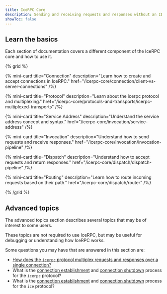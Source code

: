 ```yaml
---
title: IceRPC Core
description: Sending and receiving requests and responses without an IDL
showToc: false
---
```


## Learn the basics

Each section of documentation covers a different component of the IceRPC core and how to use it.

{% grid %}

{% mini-card
   title="Connection"
   description="Learn how to create and accept connections in IceRPC."
   href="/icerpc-core/connection/client-vs-server-connections" /%}

{% mini-card
   title="Protocol"
   description="Learn about the icerpc protocol and multiplexing."
   href="/icerpc-core/protocols-and-transports/icerpc-multiplexed-transports" /%}

{% mini-card
   title="Service Address"
   description="Understand the service address concept and syntax."
   href="/icerpc-core/invocation/service-address" /%}

{% mini-card
   title="Invocation"
   description="Understand how to send requests and receive responses."
   href="/icerpc-core/invocation/invocation-pipeline" /%}

{% mini-card
   title="Dispatch"
   description="Understand how to accept requests and return responses."
   href="/icerpc-core/dispatch/dispatch-pipeline" /%}

{% mini-card
   title="Routing"
   description="Learn how to route incoming requests based on their path."
   href="/icerpc-core/dispatch/router" /%}

{% /grid %}

## Advanced topics

The advanced topics section describes several topics that may be of interest to some users.

These topics are not required to use IceRPC, but may be useful for debugging or understanding how IceRPC works.

Some questions you may have that are answered in this section are:

- [How does the `icerpc` protocol multiplex requests and responses over a single connection?](/icerpc-core/icerpc-protocol/mapping-rpcs-to-streams)
- What is the [connection establishment](/icerpc-core/icerpc-protocol/connection-establishment) and [connection shutdown](/icerpc-core/icerpc-protocol/connection-shutdown) process for the `icerpc` protocol?
- What is the [connection establishment](/icerpc-core/ice-protocol/connection-establishment) and [connection shutdown](icerpc-core/ice-protocol/connection-shutdown) process for the `ice` protocol?
